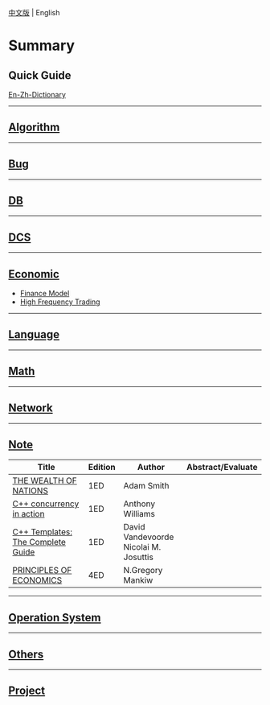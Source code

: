 [中文版](README_zh.md) | English

# Summary

## Quick Guide

[En-Zh-Dictionary](en_zh_dictionary.md) 

---

## [Algorithm](ALGO/README.md)

---

## [Bug](BUG/README.md)

---

## [DB](DB/README.md)

---

## [DCS](DCS/README.md)

---

## [Economic](ECONOMIC/README.md)

- [Finance Model](ECONOMIC/finance.md)
- [High Frequency Trading](ECONOMIC/hft.md)

---

## [Language](LANG/README.md)

---

## [Math](MATH/README.md)

---

## [Network](NET/README.md)

---

## [Note](NOTE/README.md)

| Title                                                        | Edition | Author                                   | Abstract/Evaluate |
| ------------------------------------------------------------ | ------- | ---------------------------------------- | ----------------- |
| [THE WEALTH OF NATIONS](NOTE/THE_WEALTH_OF_NATIONS/README.md) | 1ED     | Adam Smith                               |                   |
| [C++ concurrency in action](NOTE/CPP_CONCURRENCY_IN_ACTION/README.md) | 1ED     | Anthony Williams                         |                   |
| [C++ Templates: The Complete Guide](NOTE/CPP_TEMPLATES/README.md) | 1ED     | David Vandevoorde<br>Nicolai M. Josuttis |                   |
| [PRINCIPLES OF ECONOMICS](NOTE/PRINCIPLES_OF_ECONOMICS/README.md) | 4ED     | N.Gregory Mankiw                         |                   |

---

## [Operation System](OS/README.md)

---

## [Others](OTHERS/README.md)

---

## [Project](PROJ/README.md)

